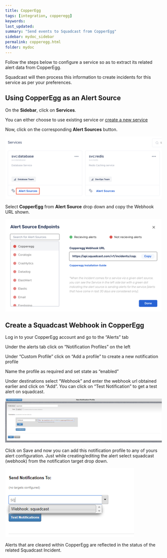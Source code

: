 ```yaml
---
title: CopperEgg
tags: [integration, copperegg]
keywords:
last_updated:
summary: "Send events to Squadcast from CopperEgg"
sidebar: mydoc_sidebar
permalink: copperegg.html
folder: mydoc
---
```


Follow the steps below to configure a service so as to extract its related alert data from CopperEgg.
 
Squadcast will then process this information to create incidents for this service as per your preferences.

## Using CopperEgg as an Alert Source

On the **Sidebar**, click on **Services**.

You can either choose to use existing service or [create a new service](adding-a-service.html)

Now, click on the corresponding **Alert Sources** button.

![](images/integration_1.png)

Select **CopperEgg** from  **Alert Source** drop down and copy the Webhook URL shown.

![](images/copperegg_1.png)

## Create a Squadcast Webhook in CopperEgg
Log in to your CopperEgg account and go to the “Alerts” tab

Under the alerts tab click on “Notification Profiles” on the left

Under “Custom Profile” click on “Add a profile” to create a new notification profile

Name the profile as required and set state as “enabled”

Under destinations select “Webhook” and enter the webhook url obtained earlier and click on “Add”. You can click on “Test Notification” to get a test alert on squadcast.  

![](images/copperegg_2.png)

Click on Save and now you can add this notification profile to any of yours alert configuration. Just while creating/editing the alert select squadcast (webhook) from the notification target drop down.

![](images/copperegg_3.png)

Alerts that are cleared within CopperEgg are reflected in the status of the related Squadcast Incident.